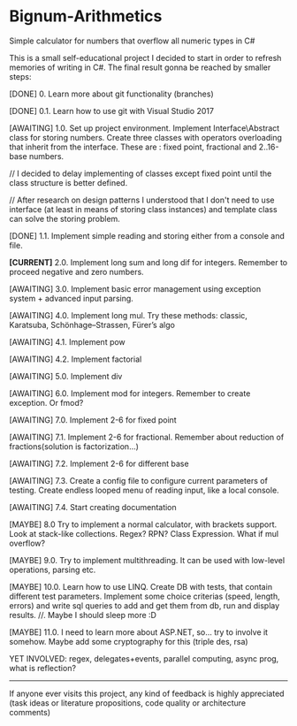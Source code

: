 ﻿# Bignum-Arithmetics #
Simple calculator for numbers that overflow all numeric types in C#

This is a small self-educational project I decided to start in order to refresh memories of writing in C#. The final result gonna be reached by smaller steps:

[DONE] 0. Learn more about git functionality (branches)

[DONE] 0.1. Learn how to use git with Visual Studio 2017

[AWAITING] 1.0. Set up project environment. Implement Interface\Abstract class for storing numbers. Create three classes with operators overloading that inherit from the interface. These are : fixed point, fractional and 2..16-base numbers.

// I decided to delay implementing of classes except fixed point until the class structure is better defined.

// After research on design patterns I understood that I don't need to use interface (at least in means of storing class instances) and template class can solve the storing problem.

[DONE] 1.1. Implement simple reading and storing either from a console and file.

<b>[CURRENT]</b> 2.0. Implement long sum and long dif for integers. Remember to proceed negative and zero numbers.

[AWAITING] 3.0. Implement basic error management using exception system + advanced input parsing.

[AWAITING] 4.0. Implement long mul. Try these methods: classic, Karatsuba, Schönhage–Strassen, Fürer’s algo

[AWAITING] 4.1. Implement pow

[AWAITING] 4.2. Implement factorial

[AWAITING] 5.0. Implement div

[AWAITING] 6.0. Implement mod for integers. Remember to create exception. Or fmod?

[AWAITING] 7.0. Implement 2-6 for fixed point

[AWAITING] 7.1. Implement 2-6 for fractional. Remember about reduction of fractions(solution is factorization...)

[AWAITING] 7.2. Implement 2-6 for different base

[AWAITING] 7.3. Create a config file to configure current parameters of testing. Create endless looped menu of reading input, like a local console.

[AWAITING] 7.4. Start creating documentation

[MAYBE] 8.0 Try to implement a normal calculator, with brackets support. Look at stack-like collections. Regex? RPN? Class Expression. What if mul overflow?

[MAYBE] 9.0. Try to implement multithreading. It can be used with low-level operations, parsing etc.

[MAYBE] 10.0. Learn how to use LINQ. Create DB with tests, that contain different test parameters. Implement some choice criterias (speed, length, errors) and write sql queries to add and get them from db, run and display results. //. Maybe I should sleep more :D

[MAYBE] 11.0. I need to learn more about ASP.NET, so... try to involve it somehow. Maybe add some cryptography for this (triple des, rsa)

YET INVOLVED: regex, delegates+events, parallel computing, async prog, what is reflection?

----------

If anyone ever visits this project, any kind of feedback is highly appreciated (task ideas or literature propositions, code quality or architecture comments)
